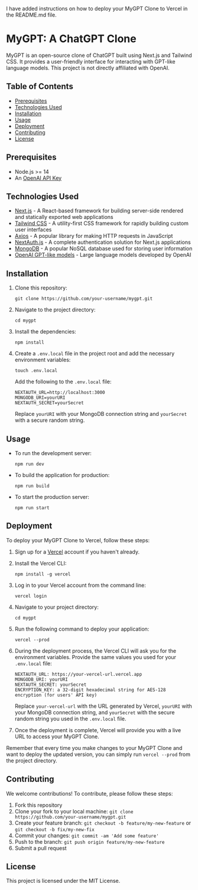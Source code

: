 I have added instructions on how to deploy your MyGPT Clone to Vercel in the README.md file.

# MyGPT: A ChatGPT Clone

MyGPT is an open-source clone of ChatGPT built using Next.js and Tailwind CSS. It provides a user-friendly interface for interacting with GPT-like language models. This project is not directly affiliated with OpenAI.

## Table of Contents

- [Prerequisites](#prerequisites)
- [Technologies Used](#technologies-used)
- [Installation](#installation)
- [Usage](#usage)
- [Deployment](#deployment)
- [Contributing](#contributing)
- [License](#license)

## Prerequisites

- Node.js >= 14
- An [OpenAI API Key](https://beta.openai.com/signup)

## Technologies Used

- [Next.js](https://nextjs.org/) - A React-based framework for building server-side rendered and statically exported web applications
- [Tailwind CSS](https://tailwindcss.com/) - A utility-first CSS framework for rapidly building custom user interfaces
- [Axios](https://github.com/axios/axios) - A popular library for making HTTP requests in JavaScript
- [NextAuth.js](https://next-auth.js.org/) - A complete authentication solution for Next.js applications
- [MongoDB](https://www.mongodb.com/) - A popular NoSQL database used for storing user information
- [OpenAI GPT-like models](https://beta.openai.com/docs/models/overview) - Large language models developed by OpenAI

## Installation

1. Clone this repository:

   ```
   git clone https://github.com/your-username/mygpt.git
   ```

2. Navigate to the project directory:

   ```
   cd mygpt
   ```

3. Install the dependencies:

   ```
   npm install
   ```

4. Create a `.env.local` file in the project root and add the necessary environment variables:

   ```
   touch .env.local
   ```

   Add the following to the `.env.local` file:

   ```
   NEXTAUTH_URL=http://localhost:3000
   MONGODB_URI=yourURI
   NEXTAUTH_SECRET=yourSecret
   ```

   Replace `yourURI` with your MongoDB connection string and `yourSecret` with a secure random string.

## Usage

- To run the development server:

  ```
  npm run dev
  ```

- To build the application for production:

  ```
  npm run build
  ```

- To start the production server:

  ```
  npm run start
  ```

## Deployment

To deploy your MyGPT Clone to Vercel, follow these steps:

1. Sign up for a [Vercel](https://vercel.com/) account if you haven't already.

2. Install the Vercel CLI:

   ```
   npm install -g vercel
   ```

3. Log in to your Vercel account from the command line:

   ```
   vercel login
   ```

4. Navigate to your project directory:

   ```
   cd mygpt
   ```

5. Run the following command to deploy your application:

   ```
   vercel --prod
   ```

6. During the deployment process, the Vercel CLI will ask you for the environment variables. Provide the same values you used for your `.env.local` file:

   ```
   NEXTAUTH_URL: https://your-vercel-url.vercel.app
   MONGODB_URI: yourURI
   NEXTAUTH_SECRET: yourSecret
   ENCRYPTION_KEY: a 32-digit hexadecimal string for AES-128 encryption (for users' API key)
   ```

   Replace `your-vercel-url` with the URL generated by Vercel, `yourURI` with your MongoDB connection string, and `yourSecret` with the secure random string you used in the `.env.local` file.

7. Once the deployment is complete, Vercel will provide you with a live URL to access your MyGPT Clone.

Remember that every time you make changes to your MyGPT Clone and want to deploy the updated version, you can simply run `vercel --prod` from the project directory.

## Contributing

We welcome contributions! To contribute, please follow these steps:

1. Fork this repository
2. Clone your fork to your local machine: `git clone https://github.com/your-username/mygpt.git`
3. Create your feature branch: `git checkout -b feature/my-new-feature` or `git checkout -b fix/my-new-fix`
4. Commit your changes: `git commit -am 'Add some feature'`
5. Push to the branch: `git push origin feature/my-new-feature`
6. Submit a pull request

## License

This project is licensed under the MIT License.